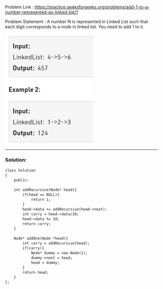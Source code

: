 Problem Link : https://practice.geeksforgeeks.org/problems/add-1-to-a-number-represented-as-linked-list/1

Problem Statement : A number N is represented in Linked List such that each digit corresponds to a node in linked list. You need to add 1 to it.

![](./images/b3.PNG)

------------------------------------------------------------------------------------------------
### Solution: 

```
class Solution
{
    public:
    
    int addRecursive(Node* head){
        if(head == NULL){
            return 1;
        }
        head->data += addRecursive(head->next);
        int carry = head->data/10;
        head->data %= 10;
        return carry;
    }
    
    Node* addOne(Node *head){
        int carry = addRecursive(head);
        if(carry){
            Node* dummy = new Node(1);
            dummy->next = head;
            head = dummy;
        }
        return head;
    }
};
```